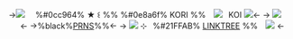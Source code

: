 ->![](https://i.postimg.cc/F7jVdLMx/tumblr-186cec08cf91af7d17fc29496d5d32c2-0d83b43d-75.gif) ⠀ %#0cc964% ★ ꒰ %% %#0e8a6f% KORI %%⠀ ![](https://goldenkamuy.crd.co/assets/images/gallery21/51454a55.png?v=53e72adc)⠀KOI ![](https://goldenkamuy.crd.co/assets/images/gallery21/b3f8be4e.gif?v=53e72adc)<-
-> ![](https://files.catbox.moe/lu76t0.gif) ⠀⠀<-
->%black%[PRNS](https://en.pronouns.page/@vlltkoi)%%<-
  -> ![](https://i.postimg.cc/LhnfqWc3/g103.gif)     ⊹⠀%#21FFAB% [LINKTREE](https://linktr.ee/vlltkoi) %%⠀ ![](https://goldenkamuy.crd.co/assets/images/gallery29/0afaab5c.gif?v=53e72adc)  <-
